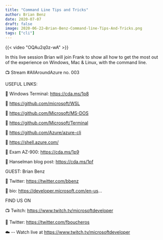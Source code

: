 ```yaml
---
title: "Command Line Tips and Tricks"
author: Brian Benz
date: 2020-07-07
draft: false
image: 2020-06-22–Brian-Benz-Command-line-Tips-And-Tricks.png
tags: ["cli"]
---
```


{{< video "OQAu2q0z-wA" >}}

In this live session Brian will join Frank to show all how to get the most out of the experience on Windows, Mac & Linux, with the command line.

📺 Stream #AllAroundAzure no. 003

USEFUL LINKS:

🔗 Windows Terminal: https://cda.ms/1p8

🔗 https://github.com/microsoft/WSL

🔗 https://github.com/Microsoft/MS-DOS

🔗 https://github.com/Microsoft/Terminal

🔗 https://github.com/Azure/azure-cli

🔗 https://shell.azure.com/

🔗 Exam AZ-900: https://cda.ms/1p9

🔗 Hanselman blog post: https://cda.ms/1pf

GUEST: Brian Benz

🔗 Twitter: https://twitter.com/bbenz

🔗 bio: https://developer.microsoft.com/en-us...

FIND US ON

📺 Twitch: https://www.twitch.tv/microsoftdeveloper

🔗 Twitter: https://twitter.com/fboucheros

☁️ -- Watch live at https://www.twitch.tv/microsoftdeveloper